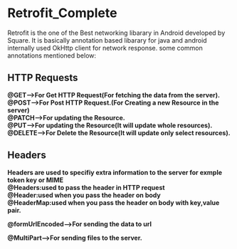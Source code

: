 # Retrofit_Complete
Retrofit is the one of the Best networking libarary in Android developed by Square.
It is basically annotation based libarary for java and android internally used OkHttp client for network response.
some common annotations mentioned below:

<B>HTTP Requests<B>
-----------------------------
@GET-->For Get HTTP Request(For fetching the data from the server).<br>
@POST-->For Post HTTP Request.(For Creating a new Resource in the server)<br>
@PATCH-->For updating the Resource.<br>
@PUT-->For updating the Resource(It will update whole resources).<br>
@DELETE-->For Delete the Resource(It will update only select resources).<br>


<B>Headers<B> 
------------------
Headers are used to specifiy extra information to the server for exmple token key or MIME<br>
@Headers:used to pass the header in HTTP request<br>
@Header:used when you pass the header on body<br>
@HeaderMap:used when you pass the header on body with key,value pair.<br>



@formUrlEncoded-->For sending the data to url 

@MultiPart-->For sending files to the server.



